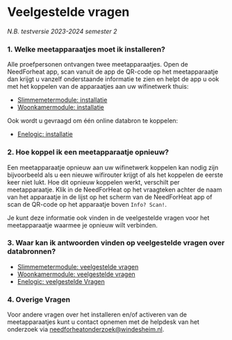 # Veelgestelde vragen

*N.B. testversie 2023-2024 semester 2*

### 1. Welke meetapparaatjes moet ik installeren?

Alle proefpersonen ontvangen twee meetapparaatjes. Open de NeedForheat app, scan vanuit de app de QR-code op het meetapparaatje dan krijgt u vanzelf onderstaande informatie te zien en helpt de app u ook met het koppelen van de apparaatjes aan uw wifinetwerk thuis:

- [Slimmemetermodule: installatie](../../../../devices/twomes-p1-reader-firmware/installation/)
- [Woonkamermodule: installatie](../../../../devices/twomes-co2-occupancy-scd41-m5coreink-firmware/installation/)

Ook wordt u gevraagd om één online databron te koppelen:

- [Enelogic: installatie](../../../../devices/enelogic/installation/)

### 2. Hoe koppel ik een meetapparaatje opnieuw?

Een meetapparaatje opnieuw aan uw wifinetwerk koppelen kan nodig zijn bijvoorbeeld als u een nieuwe wifirouter krijgt of als het koppelen de eerste keer niet lukt. Hoe dit opnieuw koppelen werkt, verschilt per meetapparaatje. Klik in de NeedForHeat op het vraagteken achter de naam van het apparaatje in de lijst op het scherm van de NeedForHeat app of scan de QR-code op het apparaatje boven `Info? Scan!`. 

Je kunt deze informatie ook vinden in de veelgestelde vragen voor het meetapparaatje waarmee je opnieuw wilt verbinden.

### 3. Waar kan ik antwoorden vinden op veelgestelde vragen over databronnen?

- [Slimmemetermodule: veelgestelde vragen](../../../../devices/twomes-p1-reader-firmware/faq/)
- [Woonkamermodule: veelgestelde vragen](../../../../devices/twomes-co2-occupancy-scd41-m5coreink-firmware/faq/)
- [Enelogic: veelgestelde Vragen](../../../../devices/enelogic/faq/)
 
### 4. Overige Vragen

Voor andere vragen over het installeren en/of activeren van de meetapparaatjes kunt u contact opnemen met de helpdesk van het onderzoek via [needforheatonderzoek@windesheim.nl](needforheatonderzoek@windesheim.nl).